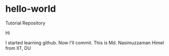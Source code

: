# hello-world
Tutorial Repository

Hi

I started learning github. Now I'll commit.
This is Md. Nasimuzzaman Himel from IIT, DU
